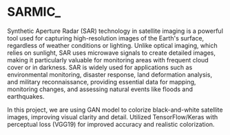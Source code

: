 # SARMIC_
Synthetic Aperture Radar (SAR) technology in satellite imaging is a powerful tool used for capturing high-resolution images of the Earth's surface, regardless of weather conditions or lighting. Unlike optical imaging, which relies on sunlight, SAR uses microwave signals to create detailed images, making it particularly valuable for monitoring areas with frequent cloud cover or in darkness. SAR is widely used for applications such as environmental monitoring, disaster response, land deformation analysis, and military reconnaissance, providing essential data for mapping, monitoring changes, and assessing natural events like floods and earthquakes.

In this project, we are using GAN model to colorize black-and-white satellite images, improving visual clarity and detail.
Utilized TensorFlow/Keras with perceptual loss (VGG19) for improved accuracy and realistic colorization.
